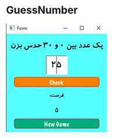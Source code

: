 # GuessNumber

![Alt text](https://github.com/maheravi/GuessNumber/blob/main/guess2.JPG "Optional title")
